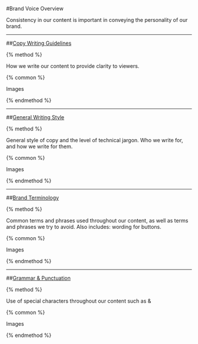 #Brand Voice Overview

Consistency in our content is important in conveying the personality of our brand.

-----

##[Copy Writing Guidelines](/brand-voice/copy-writing-guidelines.md)

{% method %}

How we write our content to provide clarity to viewers.

{% common %}

Images

{% endmethod %}

-----

##[General Writing Style](/brand-voice/general-writing-style.md)

{% method %}

General style of copy and the level of technical jargon.
Who we write for, and how we write for them.

{% common %}

Images

{% endmethod %}

-----

##[Brand Terminology](/brand-voice/brand-terminology.md)

{% method %}

Common terms and phrases used throughout our content, as well as terms and phrases we try to avoid. Also includes: wording for buttons.

{% common %}

Images

{% endmethod %}

-----

##[Grammar &amp; Punctuation](/brand-voice/grammar-and-punctuation.md)

{% method %}

Use of special characters throughout our content such as &

{% common %}

Images

{% endmethod %}